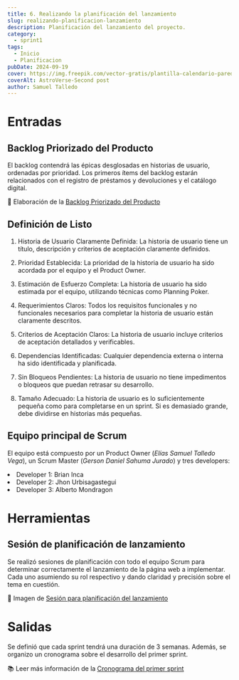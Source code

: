 ```yaml
---
title: 6. Realizando la planificación del lanzamiento
slug: realizando-planificacion-lanzamiento
description: Planificación del lanzamiento del proyecto.
category:
  - sprint1
tags:
  - Inicio
  - Planificacion
pubDate: 2024-09-19
cover: https://img.freepik.com/vector-gratis/plantilla-calendario-pared-blanco-rojo-2024-programar-eventos-vector_1017-46232.jpg
coverAlt: AstroVerse-Second post
author: Samuel Talledo
---
```


# Entradas

## Backlog Priorizado del Producto

El backlog contendrá las épicas desglosadas en historias de usuario, ordenadas por prioridad. Los primeros ítems del backlog estarán relacionados con el registro de préstamos y devoluciones y el catálogo digital.

📸 Elaboración de la <a href="https://drive.google.com/file/d/1z2v7B1X21mwVE7mpCWjL5NFTBboKI-Cd/view?usp=sharing" target="_blank">Backlog Priorizado del Producto</a>

## Definición de Listo

1. Historia de Usuario Claramente Definida: La historia de usuario tiene un título, descripción y criterios de aceptación claramente definidos.

2. Prioridad Establecida: La prioridad de la historia de usuario ha sido acordada por el equipo y el Product Owner.

3. Estimación de Esfuerzo Completa: La historia de usuario ha sido estimada por el equipo, utilizando técnicas como Planning Poker.

4. Requerimientos Claros: Todos los requisitos funcionales y no funcionales necesarios para completar la historia de usuario están claramente descritos.

5. Criterios de Aceptación Claros: La historia de usuario incluye criterios de aceptación detallados y verificables.

6. Dependencias Identificadas: Cualquier dependencia externa o interna ha sido identificada y planificada.

7. Sin Bloqueos Pendientes: La historia de usuario no tiene impedimentos o bloqueos que puedan retrasar su desarrollo.

8. Tamaño Adecuado: La historia de usuario es lo suficientemente pequeña como para completarse en un sprint. Si es demasiado grande, debe dividirse en historias más pequeñas.

## Equipo principal de Scrum

El equipo está compuesto por un Product Owner (*Elías Samuel Talledo Vega*), un Scrum Master (*Gerson Daniel Sahuma Jurado*) y tres developers:
<li>Developer 1: Brian Inca</li>
<li>Developer 2: Jhon Urbisagastegui</li>
<li>Developer 3: Alberto Mondragon</li> 

# Herramientas

## Sesión de planificación de lanzamiento

Se realizó sesiones de planificación con todo el equipo Scrum para determinar correctamente el lanzamiento de la página web a implementar. Cada uno asumiendo su rol respectivo y dando claridad y precisión sobre el tema en cuestión.

📸 Imagen de <a href="https://drive.google.com/file/d/1gI1tGc1_WSGvLPyFvNxbNZn_A2AqGjO9/view?usp=sharing" target="_blank">Sesión para planificación del lanzamiento</a>

# Salidas

Se definió que cada sprint tendrá una duración de 3 semanas. Además, se organizo un cronograma sobre el desarrollo del primer sprint.

📚 Leer más información de la <a href="https://drive.google.com/file/d/1bPAO4vO1Vw9oBhjPG_e75jFzcXVCzX-z/view?usp=sharing" target="_blank">Cronograma del primer sprint</a>